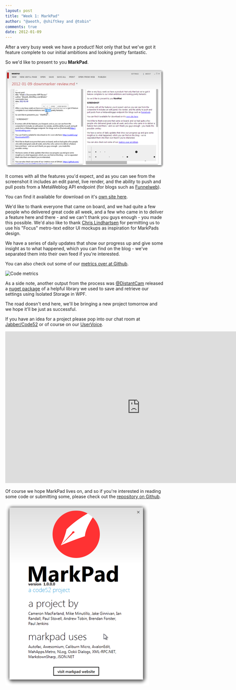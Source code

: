```yaml
--- 
layout: post
title: "Week 1: MarkPad"
author: "@aeoth, @shiftkey and @tobin"
comments: true
date: 2012-01-09
---
```


After a very busy week we have a product!  Not only that but we've got it feature complete to our initial ambitions and looking pretty fantastic.

So we'd like to present to you **MarkPad**.

![](/img/week1-wrapup-screenshot1.png)

It comes with all the features you'd expect, and as you can see from the screenshot it includes an edit panel, live render, and the ability to push and pull posts from a MetaWeblog API endpoint (for blogs such as [Funnelweb](http://funnelweblog.com)).

You can find it available for download on it's [own site here](http://code52.org/DownmarkerWPF).

We'd like to thank everyone that came on board, and we had quite a few people who delivered great code all week, and a few who came in to deliver a feature here and there - and we can't thank you guys enough - you made this possible. We'd also like to thank [Chris Lindhartsen](http://clindhartsen.deviantart.com/art/Focus-Text-Editor-176271501) for permitting us to use his "Focus" metro-text editor UI mockups as inspiration for MarkPads design.

We have a series of daily updates that show our progress up and give some insight as to what happened, which you can find on the blog  - we've separated them into their own feed if you're interested.

You can also check out some of our [metrics over at Github](https://github.com/Code52/DownmarkerWPF/graphs/punch_card).

![Code metrics](https://chart.googleapis.com/chart?chs=800x300&chds=-1,24,-1,7,0,8&chf=bg,s,efefef&chd=t:0,1,2,3,4,5,6,7,8,9,10,11,12,13,14,15,16,17,18,19,20,21,22,23,0,1,2,3,4,5,6,7,8,9,10,11,12,13,14,15,16,17,18,19,20,21,22,23,0,1,2,3,4,5,6,7,8,9,10,11,12,13,14,15,16,17,18,19,20,21,22,23,0,1,2,3,4,5,6,7,8,9,10,11,12,13,14,15,16,17,18,19,20,21,22,23,0,1,2,3,4,5,6,7,8,9,10,11,12,13,14,15,16,17,18,19,20,21,22,23,0,1,2,3,4,5,6,7,8,9,10,11,12,13,14,15,16,17,18,19,20,21,22,23,0,1,2,3,4,5,6,7,8,9,10,11,12,13,14,15,16,17,18,19,20,21,22,23,0,1,2,3,4,5,6,7,8,9,10,11,12,13,14,15,16,17,18,19,20,21,22,23|0,0,0,0,0,0,0,0,0,0,0,0,0,0,0,0,0,0,0,0,0,0,0,0,1,1,1,1,1,1,1,1,1,1,1,1,1,1,1,1,1,1,1,1,1,1,1,1,2,2,2,2,2,2,2,2,2,2,2,2,2,2,2,2,2,2,2,2,2,2,2,2,3,3,3,3,3,3,3,3,3,3,3,3,3,3,3,3,3,3,3,3,3,3,3,3,4,4,4,4,4,4,4,4,4,4,4,4,4,4,4,4,4,4,4,4,4,4,4,4,5,5,5,5,5,5,5,5,5,5,5,5,5,5,5,5,5,5,5,5,5,5,5,5,6,6,6,6,6,6,6,6,6,6,6,6,6,6,6,6,6,6,6,6,6,6,6,6,7,7,7,7,7,7,7,7,7,7,7,7,7,7,7,7,7,7,7,7,7,7,7,7|1,2,3,0,0,0,0,0,0,0,0,0,1,0,1,2,3,3,0,3,2,1,0,1,0,0,0,0,0,0,0,0,0,0,0,0,0,0,0,0,0,0,1,0,0,0,0,0,0,0,0,0,0,0,0,0,2,0,0,0,0,0,3,0,0,0,1,1,0,1,5,4,0,0,1,0,0,0,0,0,0,0,0,0,0,0,1,0,1,2,0,0,3,2,1,0,0,0,0,1,0,0,0,1,2,1,2,5,3,1,3,2,0,0,0,1,1,2,3,2,2,0,0,1,0,0,1,3,0,0,0,0,0,3,1,5,2,4,5,4,0,3,8,0,2,1,1,0,0,0,0,0,0,5,0,0,0,0,0,1,1,0,2,1,0,0,0,2,0,0,0,0,0,0,0,0,0,0,0,0,0,0,0,0,0,0,0,0,0,0,0,0&chxt=x,y&chm=o,333333,1,1.0,25.0&chxl=0:||12am|1|2|3|4|5|6|7|8|9|10|11|12pm|1|2|3|4|5|6|7|8|9|10|11||1:||Sun|Mon|Tue|Wed|Thr|Fri|Sat|&cht=s)

As a side note, another output from the process was [@DistantCam](http://twitter.com/DistantCam) released a [nuget package](https://nuget.org/packages/Analects) of a helpful library we used to save and retrieve our settings using Isolated Storage in WPF.

The road doesn't end here, we'll be bringing a new project tomorrow and we hope it'll be just as successful.

If you have an idea for a project please pop into our chat room at [Jabber/Code52](http://jabbr.net/#/rooms/code52) or of course on our [UserVoice](https://code52.uservoice.com/forums/143105-code-52).

<iframe width="853" height="480" src="http://www.youtube.com/embed/59ip0yzT9Ro?hd=1" frameborder="0" allowfullscreen></iframe> 

Of course we hope MarkPad lives on, and so if you're interested in reading some code or submitting some, please check out the [repository on Github](https://github.com/Code52/DownmarkerWPF).

![](/img/week1-wrapup-about.png)